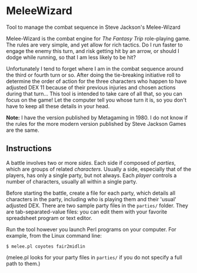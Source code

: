# MeleeWizard
Tool to manage the combat sequence in Steve Jackson's Melee-Wizard

Melee-Wizard is the combat engine for *The Fantasy Trip* role-playing game.  The rules are very simple, and yet allow for rich tactics.  Do I run faster to engage the enemy this turn, and risk getting hit by an arrow, or should I dodge while running, so that I am less likely to be hit?

Unfortunately I tend to forget where I am in the combat sequence around the third or fourth turn or so.  After doing the tie-breaking initiative roll to determine the order of action for the three characters who happen to have adjusted DEX 11 because of their previous injuries and chosen actions during that turn...  This tool is intended to take care of all that, so you can focus on the game!  Let the computer tell you whose turn it is, so you don't have to keep all these details in your head.

**Note:** I have the version published by Metagaming in 1980.  I do not know if the rules for the more modern version published by Steve Jackson Games are the same.

## Instructions

A battle involves two or more *sides*.  Each side if composed of *parties*, which are groups of related *characters*.  Usually a side, especially that of the players, has only a single party, but not always.  Each *player* controls a number of characters, usually all within a single party.

Before starting the battle, create a file for each party, which details all characters in the party, including who is playing them and their 'usual' adjusted DEX.
There are two sample party files in the `parties/` folder.
They are tab-separated-value files: you can edit them with your favorite
spreadsheet program or text editor.

Run the tool however you launch Perl programs on your computer.  For
example, from the Linux command line:
```
$ melee.pl coyotes fair2midlin
```
(melee.pl looks for your party files in `parties/` if you do not specify a
full path to them.)
